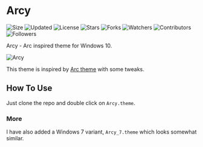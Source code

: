 # Arcy

![Size](https://img.shields.io/github/repo-size/2kabhishek/Arcy?style=plastic&color=green&label=Size)
![Updated](https://img.shields.io/github/last-commit/2kabhishek/Arcy?style=plastic&color=red&label=Updated)
![License](https://img.shields.io/github/license/2kabhishek/Arcy?style=plastic&color=lightgrey&label=License)
![Stars](https://img.shields.io/github/stars/2kabhishek/Arcy?style=plastic&color=ffd500&label=Stars)
![Forks](https://img.shields.io/github/forks/2kabhishek/Arcy?style=plastic&color=brightgreen&label=Forks)
![Watchers](https://img.shields.io/github/watchers/2kabhishek/Arcy?style=plastic&color=orange&label=Watchers)
![Contributors](https://img.shields.io/github/contributors/2kabhishek/Arcy?style=plastic&color=ff69b4&label=Contributors)
![Followers](https://img.shields.io/github/followers/2kabhishek?style=plastic&color=blue&label=Followers)


Arcy - Arc inspired theme for Windows 10.

![Arcy](https://i.imgur.com/C4aLanr.png)

This theme is inspired by [Arc theme](https://github.com/horst3180/arc-theme) with some tweaks.

## How To Use

Just clone the repo and double click on `Arcy.theme`.

### More

I have also added a Windows 7 variant, `Arcy_7.theme` which looks somewhat similar.
